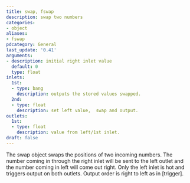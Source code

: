 ```yaml
---
title: swap, fswap
description: swap two numbers
categories:
- object
aliases:
- fswap
pdcategory: General
last_update: '0.41'
arguments:
- description: initial right inlet value 
  default: 0
  type: float
inlets:
  1st:
  - type: bang
    description: outputs the stored values swapped.
  2nd:
  - type: float
    description: set left value,  swap and output.
outlets:
  1st:
  - type: float
    description: value from left/1st inlet.
draft: false
---
```

The swap object swaps the positions of two incoming numbers. The number coming in through the right inlet will be sent to the left outlet and the number coming in left will come out right. Only the left inlet is hot and triggers output on both outlets. Output order is right to left as in [trigger].
